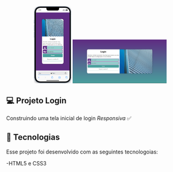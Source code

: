 <p style="text-align: center">
    <img alt="projeto rocketseat" src="imagens/phone.png" width="20%">
    <img alt="projeto rocketseat" src="imagens/desk.png" width="50%">
</p>


## 💻 Projeto Login
Construindo uma tela inicial de login *Responsiva* ✅

## 🚀 Tecnologias
Esse projeto foi desenvolvido com as seguintes tecnologoias:

-HTML5 e CSS3

